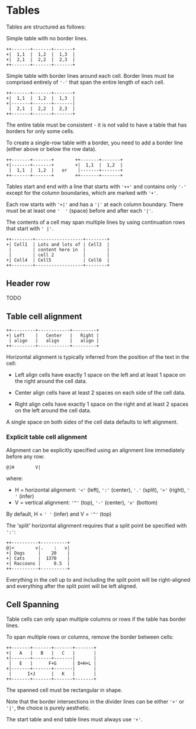 # Tables

Tables are structured as follows:

Simple table with no border lines.

```
++-------+-------+-------+
+|  1,1  |  1,2  |  1,3  |
+|  2,1  |  2,2  |  2,3  |
++-------+-------+-------+
```

Simple table with border lines around each cell. Border lines
must be comprised entirely of `'-'` that span the entire length
of each cell.

```
++-------+-------+-------+
+|  1,1  |  1,2  |  1,3  |
+|-------+-------+-------|
 |  2,1  |  2,2  |  2,3  |
++-------+-------+-------+
```

The entire table must be consistent - it is not valid to have
a table that has borders for only some cells.

To create a single-row table with a border, you need to add
a border line (either above or below the row data).

```
++-------+-------+        ++-------+-------+
+|-------+-------+        +|  1,1  |  1,2  |
 |  1,1  |  1,2  |   or    |-------+-------+
++-------+-------+        ++-------+-------+
```

Tables start and end with a line that starts with `'++'` and
contains only `'-'` except for the column boundaries, which
are marked with `'+'`.

Each row starts with `'+|'` and has a `'|'` at each column
boundary. There must be at least one `'  '`  (space) before
and after each `'|'`.

The contents of a cell may span multiple lines by using
continuation rows that start with `' |'`.

```
++--------+------------------+--------+
+| Cell1  | Lots and lots of | Cell3  |
 |        | content here in  |        |
 |        | cell 2           |        |
+| Cell4  | Cell5            | Cell6  |
++--------+------------------+--------+
```

## Header row

TODO

## Table cell alignment

```
++---------+------------+---------+
+| Left    |   Center   |   Right |
 | align   |   align    |   align |
++---------+------------+---------+
```

Horizontal alignment is typically inferred from the position of
the text in the cell:

* Left align cells have exactly 1 space on the left and at least
1 space on the right around the cell data.

* Center align cells have at least 2 spaces on each side of the
cell data.

* Right align cells have exactly 1 space on the right and at
least 2 spaces on the left around the cell data.

A single space on both sides of the cell data defaults to left
alignment.

### Explicit table cell alignment

Alignment can be explicitly specified using
an alignment line immediately before any row:

```
@|H        V|
```

where:

* H = horizontal alignment:
     `'<'` (left), `':'` (center), `'.'` (split), `'>'` (right), `' '` (infer)
* V = vertical alignment:
    `'^'` (top), `'-'` (center), `'v'` (bottom)

By default, H = `' '` (infer) and V = `'^'` (top)

The 'split' horizontal alignment requires that a split point be specified
with `':'`:

```
++----------+----------+
@|<        v|.    :   v|
+| Dogs     |    20    |
+| Cats     |  1370    |
+| Raccoons |     0.5  |
++----------+----------+
```

Everything in the cell up to and including the split point
will be right-aligned and everything after the split point
will be left aligned.

## Cell Spanning

Table cells can only span multiple columns or rows if the
table has border lines.

To span multiple rows or columns, remove the border
between cells:

```
++-------+-------+-------+-------+
+|   A   |   B   |   C   |       |
+|-------+-------+-------|       |
 |   E   |      F+G      | D+H+L |
+|-------+-------+-------|       |
 |      I+J      |   K   |       |
++-------+-------+-------+-------+
```

The spanned cell must be rectangular in shape.

Note that the border intersections in the divider lines can
be either `'+'` or `'|'`, the choice is purely aesthetic.

The start table and end table lines must always use `'+'`.
